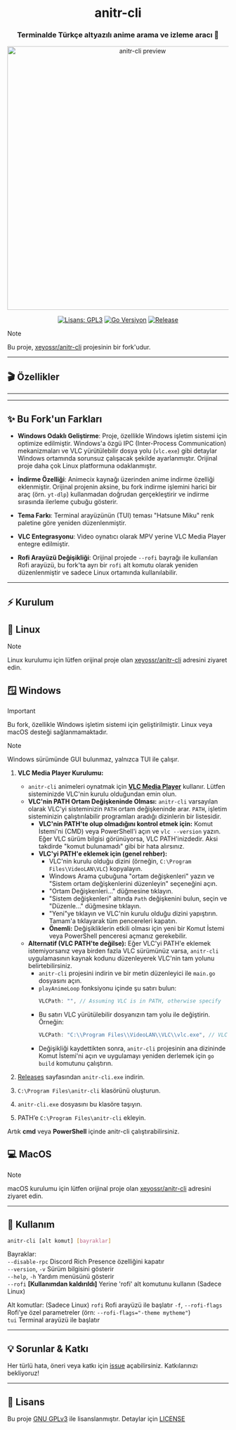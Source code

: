 <div align="center">

<h1>anitr-cli</h1>
<h3>Terminalde Türkçe altyazılı anime arama ve izleme aracı 🚀</h3>

<img src="https://raw.githubusercontent.com/xeyossr/anitr-cli/main/assets/anitr-preview.gif" alt="anitr-cli preview" width="600"/>

<p>
  
[![Lisans: GPL3](https://img.shields.io/github/license/xeyossr/anitr-cli?style=for-the-badge&logo=opensourceinitiative&logoColor=white&label=Lisans)](https://github.com/xeyossr/anitr-cli/blob/main/LICENSE)
[![Go Versiyon](https://img.shields.io/badge/Go-1.24+-blue?style=for-the-badge&logo=go&logoColor=white)](https://golang.org/dl/)
[![Release](https://img.shields.io/github/v/release/toufudealer/anitr-cli?style=for-the-badge&logo=github&logoColor=white&label=Son%20Sürüm)](https://github.com/toufudealer/anitr-cli/releases/latest)
    
</p>

</div>

> [!NOTE]
> Bu proje, [xeyossr/anitr-cli](https://github.com/xeyossr/anitr-cli) projesinin bir fork'udur.

--- 

## 🎬 Özellikler

---
--- 
## ✨ Bu Fork'un Farkları

-   **Windows Odaklı Geliştirme**: Proje, özellikle Windows işletim sistemi için optimize edilmiştir. Windows'a özgü IPC (Inter-Process Communication) mekanizmaları ve VLC yürütülebilir dosya yolu (`vlc.exe`) gibi detaylar Windows ortamında sorunsuz çalışacak şekilde ayarlanmıştır. Orijinal proje daha çok Linux platformuna odaklanmıştır.

-   **İndirme Özelliği**: Animecix kaynağı üzerinden anime indirme özelliği eklenmiştir. Orijinal projenin aksine, bu fork indirme işlemini harici bir araç (örn. `yt-dlp`) kullanmadan doğrudan gerçekleştirir ve indirme sırasında ilerleme çubuğu gösterir.
-   **Tema Farkı**: Terminal arayüzünün (TUI) teması "Hatsune Miku" renk paletine göre yeniden düzenlenmiştir.
-   **VLC Entegrasyonu**: Video oynatıcı olarak MPV yerine VLC Media Player entegre edilmiştir.
-   **Rofi Arayüzü Değişikliği**: Orijinal projede `--rofi` bayrağı ile kullanılan Rofi arayüzü, bu fork'ta ayrı bir `rofi` alt komutu olarak yeniden düzenlenmiştir ve sadece Linux ortamında kullanılabilir.

--- 

## ⚡ Kurulum

## 🐧 Linux

> [!NOTE]
> Linux kurulumu için lütfen orijinal proje olan [xeyossr/anitr-cli](https://github.com/xeyossr/anitr-cli) adresini ziyaret edin.

## 🪟 Windows

> [!IMPORTANT]
> Bu fork, özellikle Windows işletim sistemi için geliştirilmiştir. Linux veya macOS desteği sağlanmamaktadır.

> [!NOTE]
> Windows sürümünde GUI bulunmaz, yalnızca TUI ile çalışır.

1.  **VLC Media Player Kurulumu:**
    *   `anitr-cli` animeleri oynatmak için [**VLC Media Player**](https://www.videolan.org/) kullanır. Lütfen sisteminizde VLC'nin kurulu olduğundan emin olun.
    *   **VLC'nin PATH Ortam Değişkeninde Olması:** `anitr-cli` varsayılan olarak VLC'yi sisteminizin `PATH` ortam değişkeninde arar. `PATH`, işletim sisteminizin çalıştırılabilir programları aradığı dizinlerin bir listesidir.
        *   **VLC'nin PATH'te olup olmadığını kontrol etmek için:** Komut İstemi'ni (CMD) veya PowerShell'i açın ve `vlc --version` yazın. Eğer VLC sürüm bilgisi görünüyorsa, VLC PATH'inizdedir. Aksi takdirde "komut bulunamadı" gibi bir hata alırsınız.
        *   **VLC'yi PATH'e eklemek için (genel rehber):** 
            *   VLC'nin kurulu olduğu dizini (örneğin, `C:\Program Files\VideoLAN\VLC`) kopyalayın.
            *   Windows Arama çubuğuna "ortam değişkenleri" yazın ve "Sistem ortam değişkenlerini düzenleyin" seçeneğini açın.
            *   "Ortam Değişkenleri..." düğmesine tıklayın.
            *   "Sistem değişkenleri" altında `Path` değişkenini bulun, seçin ve "Düzenle..." düğmesine tıklayın.
            *   "Yeni"ye tıklayın ve VLC'nin kurulu olduğu dizini yapıştırın. Tamam'a tıklayarak tüm pencereleri kapatın.
            *   **Önemli:** Değişikliklerin etkili olması için yeni bir Komut İstemi veya PowerShell penceresi açmanız gerekebilir.
    *   **Alternatif (VLC PATH'te değilse):** Eğer VLC'yi PATH'e eklemek istemiyorsanız veya birden fazla VLC sürümünüz varsa, `anitr-cli` uygulamasının kaynak kodunu düzenleyerek VLC'nin tam yolunu belirtebilirsiniz.
        *   `anitr-cli` projesini indirin ve bir metin düzenleyici ile `main.go` dosyasını açın.
        *   `playAnimeLoop` fonksiyonu içinde şu satırı bulun:
            ```go
            VLCPath: "", // Assuming VLC is in PATH, otherwise specify
            ```
        *   Bu satırı VLC yürütülebilir dosyanızın tam yolu ile değiştirin. Örneğin:
            ```go
            VLCPath: "C:\\Program Files\\VideoLAN\\VLC\\vlc.exe", // VLC'nin tam yolu
            ```
        *   Değişikliği kaydettikten sonra, `anitr-cli` projesinin ana dizininde Komut İstemi'ni açın ve uygulamayı yeniden derlemek için `go build` komutunu çalıştırın.

2.  [Releases](https://github.com/xeyossr/anitr-cli/releases) sayfasından `anitr-cli.exe` indirin.
3.  `C:\Program Files\anitr-cli` klasörünü oluşturun.
4.  `anitr-cli.exe` dosyasını bu klasöre taşıyın.
5.  PATH’e `C:\Program Files\anitr-cli` ekleyin.

Artık **cmd** veya **PowerShell** içinde anitr-cli çalıştırabilirsiniz.

## 💻 MacOS

> [!NOTE]
> macOS kurulumu için lütfen orijinal proje olan [xeyossr/anitr-cli](https://github.com/xeyossr/anitr-cli) adresini ziyaret edin.

--- 

## 🚀 Kullanım

```bash
anitr-cli [alt komut] [bayraklar]
```

Bayraklar:   
  `--disable-rpc`         Discord Rich Presence özelliğini kapatır   
  `--version`, `-v`       Sürüm bilgisini gösterir   
  `--help`, `-h`          Yardım menüsünü gösterir   
  `--rofi`                **[Kullanımdan kaldırıldı]** Yerine 'rofi' alt komutunu kullanın (Sadece Linux)  

Alt komutlar: (Sadece Linux)
  `rofi`                  Rofi arayüzü ile başlatır
    `-f`, `--rofi-flags`  Rofi’ye özel parametreler (örn: `--rofi-flags="-theme mytheme"`)   
  `tui`                   Terminal arayüzü ile başlatır   

--- 

## 💡 Sorunlar & Katkı

Her türlü hata, öneri veya katkı için [issue](https://github.com/xeyossr/anitr-cli/issues) açabilirsiniz. Katkılarınızı bekliyoruz!

--- 

## 📜 Lisans

Bu proje [GNU GPLv3](https://www.gnu.org/licenses/gpl-3.0.en.html) ile lisanslanmıştır. Detaylar için [LICENSE](LICENSE)